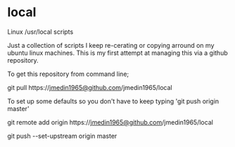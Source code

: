 # local
Linux /usr/local scripts

Just a collection of scripts I keep re-cerating or copying arround on my ubuntu linux machines.
This is my first attempt at managing this via a github repository.

To get this repository from command line;

git pull https://jmedin1965@github.com/jmedin1965/local

To set up some defaults so you don't have to keep typing 'git push origin master'

git remote add origin https://jmedin1965@github.com/jmedin1965/local

git push --set-upstream origin master
